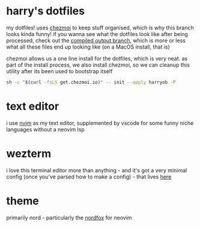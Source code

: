# harry's dotfiles

my dotfiles! uses [chezmoi](https://chezmoi.io/) to keep stuff organised, which is why this branch looks kinda funny! if you wanna see what the dotfiles look like after being processed, check out the [compiled output branch](https://github.com/harryob/dotfiles/tree/compiled), which is more or less what all these files end up looking like (on a MacOS install, that is)

chezmoi allows us a one line install for the dotfiles, which is very neat. as part of the install process, we also install chezmoi, so we can cleanup this utility after its been used to bootstrap itself

```sh
sh -c "$(curl -fsLS get.chezmoi.io)" -- init --apply harryob -P
```
# text editor 

i use [nvim](./dot_config/nvim) as my text editor, supplemented by vscode for some funny niche languages without a neovim lsp

# wezterm

i love this terminal editor more than anything - and it's got a very minimal config (once you've parsed how to make a config) - that lives [here](./dot_config/wezterm/wezterm.lua)

# theme

primarily nord - particularly the [nordfox](https://github.com/EdenEast/nightfox.nvim) for neovim
